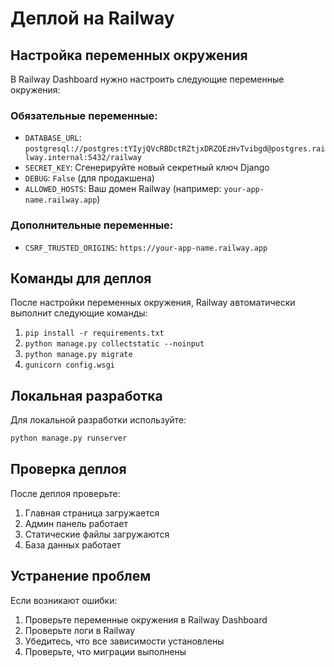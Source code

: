 # Деплой на Railway

## Настройка переменных окружения

В Railway Dashboard нужно настроить следующие переменные окружения:

### Обязательные переменные:
- `DATABASE_URL`: `postgresql://postgres:tYIyjQVcRBDctRZtjxDRZQEzHvTvibgd@postgres.railway.internal:5432/railway`
- `SECRET_KEY`: Сгенерируйте новый секретный ключ Django
- `DEBUG`: `False` (для продакшена)
- `ALLOWED_HOSTS`: Ваш домен Railway (например: `your-app-name.railway.app`)

### Дополнительные переменные:
- `CSRF_TRUSTED_ORIGINS`: `https://your-app-name.railway.app`

## Команды для деплоя

После настройки переменных окружения, Railway автоматически выполнит следующие команды:

1. `pip install -r requirements.txt`
2. `python manage.py collectstatic --noinput`
3. `python manage.py migrate`
4. `gunicorn config.wsgi`

## Локальная разработка

Для локальной разработки используйте:

```bash
python manage.py runserver
```

## Проверка деплоя

После деплоя проверьте:
1. Главная страница загружается
2. Админ панель работает
3. Статические файлы загружаются
4. База данных работает

## Устранение проблем

Если возникают ошибки:
1. Проверьте переменные окружения в Railway Dashboard
2. Проверьте логи в Railway
3. Убедитесь, что все зависимости установлены
4. Проверьте, что миграции выполнены 